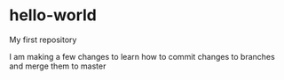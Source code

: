# hello-world
My first repository

I am making a few changes to learn how to commit changes to branches and merge them to master
